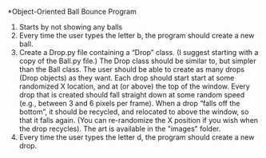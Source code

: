 *Object-Oriented Ball Bounce Program  
1) Starts by not showing any balls
2) Every time the user types the letter b, the program should create a new ball.
3) Create a Drop.py file containing a “Drop” class.  (I suggest starting with a copy of the Ball.py file.)
The Drop class should be similar to, but simpler than the Ball class.  The user should be able to create as many drops (Drop objects) as they want.
Each drop should start start at some randomized X location, and at (or above) the top of the  window.  Every drop that is created should fall straight down at some random speed (e.g., between 3 and 6 pixels per frame).  When a drop “falls off the bottom”, it should be recycled, and relocated to above the window, so that it falls again.  (You can re-randomize the X position if you wish when the drop recycles).  The art is available in the "images" folder.
4)  Every time the user types the letter d, the program should create a new drop.
